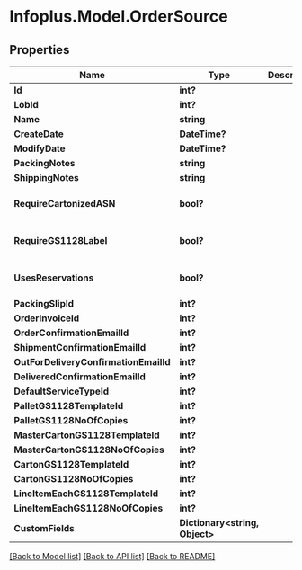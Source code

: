 # Infoplus.Model.OrderSource
## Properties

Name | Type | Description | Notes
------------ | ------------- | ------------- | -------------
**Id** | **int?** |  | [optional] 
**LobId** | **int?** |  | 
**Name** | **string** |  | 
**CreateDate** | **DateTime?** |  | [optional] 
**ModifyDate** | **DateTime?** |  | [optional] 
**PackingNotes** | **string** |  | [optional] 
**ShippingNotes** | **string** |  | [optional] 
**RequireCartonizedASN** | **bool?** |  | [optional] [default to false]
**RequireGS1128Label** | **bool?** |  | [optional] [default to false]
**UsesReservations** | **bool?** |  | [optional] [default to false]
**PackingSlipId** | **int?** |  | [optional] 
**OrderInvoiceId** | **int?** |  | [optional] 
**OrderConfirmationEmailId** | **int?** |  | [optional] 
**ShipmentConfirmationEmailId** | **int?** |  | [optional] 
**OutForDeliveryConfirmationEmailId** | **int?** |  | [optional] 
**DeliveredConfirmationEmailId** | **int?** |  | [optional] 
**DefaultServiceTypeId** | **int?** |  | [optional] 
**PalletGS1128TemplateId** | **int?** |  | [optional] 
**PalletGS1128NoOfCopies** | **int?** |  | [optional] 
**MasterCartonGS1128TemplateId** | **int?** |  | [optional] 
**MasterCartonGS1128NoOfCopies** | **int?** |  | [optional] 
**CartonGS1128TemplateId** | **int?** |  | [optional] 
**CartonGS1128NoOfCopies** | **int?** |  | [optional] 
**LineItemEachGS1128TemplateId** | **int?** |  | [optional] 
**LineItemEachGS1128NoOfCopies** | **int?** |  | [optional] 
**CustomFields** | **Dictionary&lt;string, Object&gt;** |  | [optional] 

[[Back to Model list]](../README.md#documentation-for-models) [[Back to API list]](../README.md#documentation-for-api-endpoints) [[Back to README]](../README.md)

